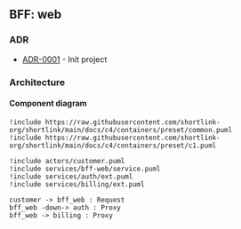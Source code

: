 ## BFF: web

### ADR

- [ADR-0001](./docs/ADR/decisions/0001-init.md) - Init project

### Architecture

#### Component diagram

```plantuml
!include https://raw.githubusercontent.com/shortlink-org/shortlink/main/docs/c4/containers/preset/common.puml
!include https://raw.githubusercontent.com/shortlink-org/shortlink/main/docs/c4/containers/preset/c1.puml

!include actors/customer.puml
!include services/bff-web/service.puml
!include services/auth/ext.puml
!include services/billing/ext.puml

customer -> bff_web : Request 
bff_web -down-> auth : Proxy
bff_web -> billing : Proxy
```
